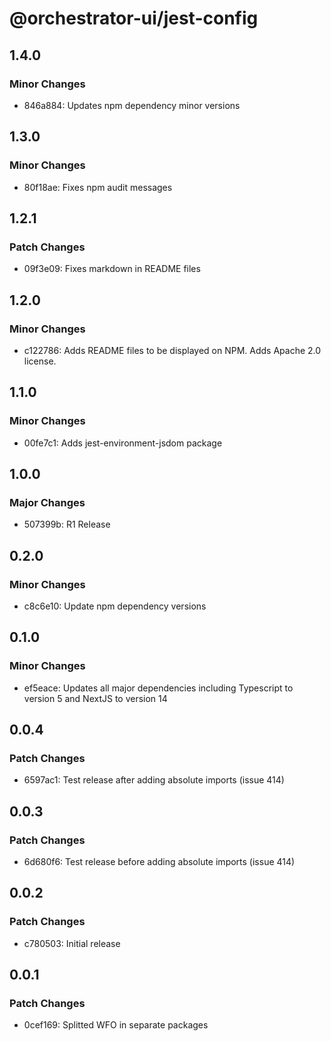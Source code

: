 # @orchestrator-ui/jest-config

## 1.4.0

### Minor Changes

-   846a884: Updates npm dependency minor versions

## 1.3.0

### Minor Changes

-   80f18ae: Fixes npm audit messages

## 1.2.1

### Patch Changes

-   09f3e09: Fixes markdown in README files

## 1.2.0

### Minor Changes

-   c122786: Adds README files to be displayed on NPM. Adds Apache 2.0 license.

## 1.1.0

### Minor Changes

-   00fe7c1: Adds jest-environment-jsdom package

## 1.0.0

### Major Changes

-   507399b: R1 Release

## 0.2.0

### Minor Changes

-   c8c6e10: Update npm dependency versions

## 0.1.0

### Minor Changes

-   ef5eace: Updates all major dependencies including Typescript to version 5 and NextJS to version 14

## 0.0.4

### Patch Changes

-   6597ac1: Test release after adding absolute imports (issue 414)

## 0.0.3

### Patch Changes

-   6d680f6: Test release before adding absolute imports (issue 414)

## 0.0.2

### Patch Changes

-   c780503: Initial release

## 0.0.1

### Patch Changes

-   0cef169: Splitted WFO in separate packages
